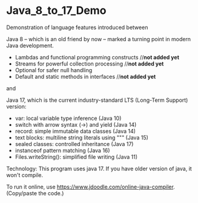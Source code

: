 # Java_8_to_17_Demo

Demonstration of language features introduced between

Java 8 – which is an old friend by now – marked a turning point in modern Java development.
- Lambdas and functional programming constructs  //**not added yet**
- Streams for powerful collection processing  //**not added yet**
- Optional for safer null handling
- Default and static methods in interfaces  //**not added yet**

and 

Java 17, which is the current industry-standard LTS (Long-Term Support) version:
- var: local variable type inference (Java 10)
- switch with arrow syntax (->) and yield (Java 14)
- record: simple immutable data classes (Java 14)
- text blocks: multiline string literals using """ (Java 15)
- sealed classes: controlled inheritance (Java 17)
- instanceof pattern matching (Java 16)
- Files.writeString(): simplified file writing (Java 11)

Technology:
This program uses java 17. If you have older version of java, it won't compile.

To run it online, use https://www.jdoodle.com/online-java-compiler. (Copy/paste the code.)
